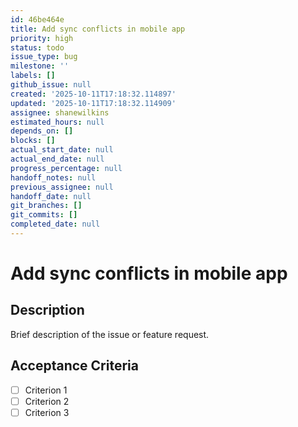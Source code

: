 ```yaml
---
id: 46be464e
title: Add sync conflicts in mobile app
priority: high
status: todo
issue_type: bug
milestone: ''
labels: []
github_issue: null
created: '2025-10-11T17:18:32.114897'
updated: '2025-10-11T17:18:32.114909'
assignee: shanewilkins
estimated_hours: null
depends_on: []
blocks: []
actual_start_date: null
actual_end_date: null
progress_percentage: null
handoff_notes: null
previous_assignee: null
handoff_date: null
git_branches: []
git_commits: []
completed_date: null
---
```


# Add sync conflicts in mobile app

## Description

Brief description of the issue or feature request.

## Acceptance Criteria

- [ ] Criterion 1
- [ ] Criterion 2
- [ ] Criterion 3